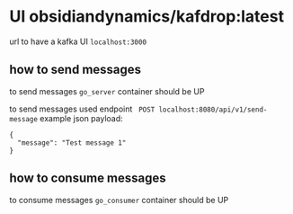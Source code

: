 # UI obsidiandynamics/kafdrop:latest
url to have a kafka UI
```localhost:3000``` 

## how to send messages
to send messages ```go_server``` container should be UP

to send messages used endpoint ``` POST localhost:8080/api/v1/send-message```
example json payload: 
```
{
  "message": "Test message 1" 
}
```
## how to consume messages
to consume messages ```go_consumer``` container should be UP